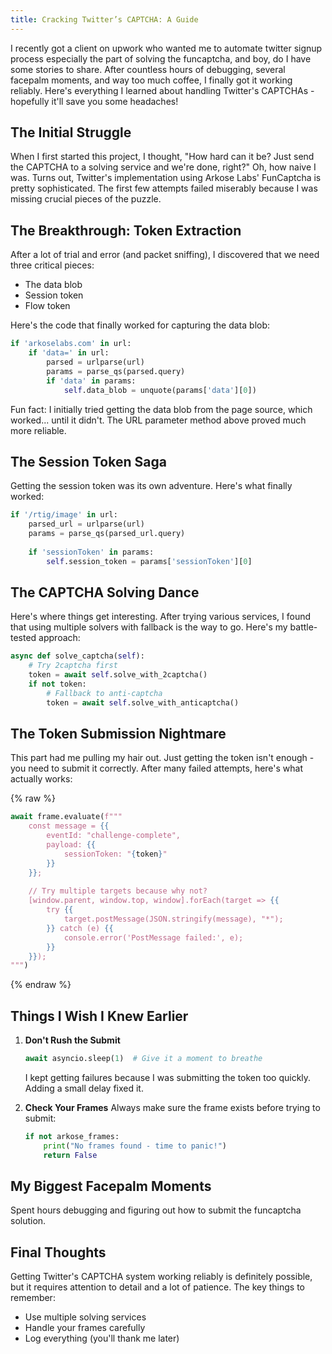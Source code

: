 ```yaml
---
title: Cracking Twitter’s CAPTCHA: A Guide
---
```


I recently got a client on upwork who wanted me to automate twitter signup process especially the part of solving the funcaptcha, and boy, do I have some stories to share. After countless hours of debugging, several facepalm moments, and way too much coffee, I finally got it working reliably. Here's everything I learned about handling Twitter's CAPTCHAs - hopefully it'll save you some headaches!

## The Initial Struggle

When I first started this project, I thought, "How hard can it be? Just send the CAPTCHA to a solving service and we're done, right?" Oh, how naive I was. Turns out, Twitter's implementation using Arkose Labs' FunCaptcha is pretty sophisticated. The first few attempts failed miserably because I was missing crucial pieces of the puzzle.

## The Breakthrough: Token Extraction

After a lot of trial and error (and packet sniffing), I discovered that we need three critical pieces:
- The data blob
- Session token
- Flow token

Here's the code that finally worked for capturing the data blob:

```python
if 'arkoselabs.com' in url:
    if 'data=' in url:
        parsed = urlparse(url)
        params = parse_qs(parsed.query)
        if 'data' in params:
            self.data_blob = unquote(params['data'][0])
```

Fun fact: I initially tried getting the data blob from the page source, which worked... until it didn't. The URL parameter method above proved much more reliable.

## The Session Token Saga

Getting the session token was its own adventure. Here's what finally worked:

```python
if '/rtig/image' in url:
    parsed_url = urlparse(url)
    params = parse_qs(parsed_url.query)
    
    if 'sessionToken' in params:
        self.session_token = params['sessionToken'][0]
```

## The CAPTCHA Solving Dance

Here's where things get interesting. After trying various services, I found that using multiple solvers with fallback is the way to go. Here's my battle-tested approach:

```python
async def solve_captcha(self):
    # Try 2captcha first
    token = await self.solve_with_2captcha()
    if not token:
        # Fallback to anti-captcha
        token = await self.solve_with_anticaptcha()
```

## The Token Submission Nightmare

This part had me pulling my hair out. Just getting the token isn't enough - you need to submit it correctly. After many failed attempts, here's what actually works:

{% raw %}
```python
await frame.evaluate(f"""
    const message = {{
        eventId: "challenge-complete",
        payload: {{
            sessionToken: "{token}"
        }}
    }};
    
    // Try multiple targets because why not?
    [window.parent, window.top, window].forEach(target => {{
        try {{
            target.postMessage(JSON.stringify(message), "*");
        }} catch (e) {{
            console.error('PostMessage failed:', e);
        }}
    }});
""")
```
{% endraw %}

## Things I Wish I Knew Earlier

1. **Don't Rush the Submit**
   ```python
   await asyncio.sleep(1)  # Give it a moment to breathe
   ```
   I kept getting failures because I was submitting the token too quickly. Adding a small delay fixed it.

2. **Check Your Frames**
   Always make sure the frame exists before trying to submit:
   ```python
   if not arkose_frames:
       print("No frames found - time to panic!")
       return False
   ```


## My Biggest Facepalm Moments

Spent hours debugging and figuring out how to submit the funcaptcha solution.

## Final Thoughts

Getting Twitter's CAPTCHA system working reliably is definitely possible, but it requires attention to detail and a lot of patience. The key things to remember:
- Use multiple solving services
- Handle your frames carefully
- Log everything (you'll thank me later)

